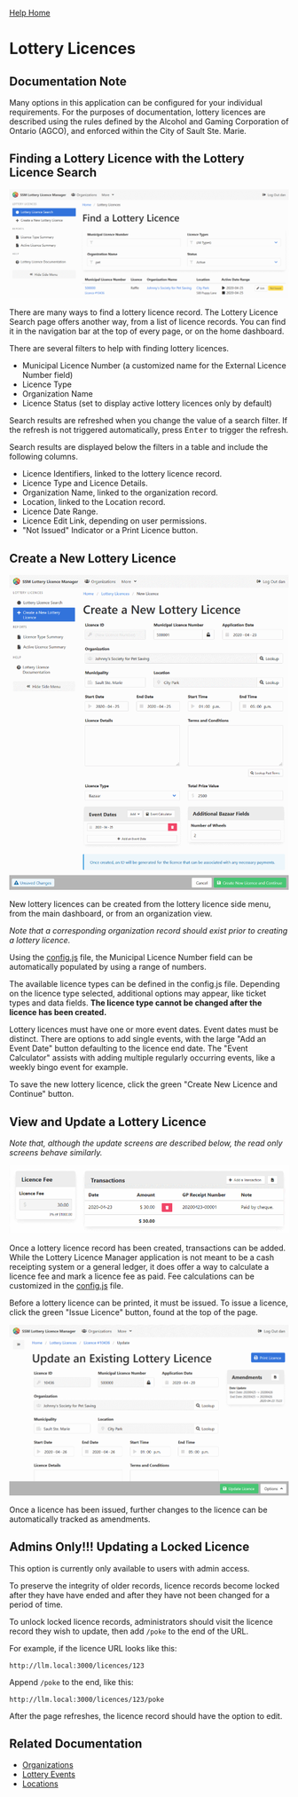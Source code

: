 [Help Home](readme.md)

# Lottery Licences

## Documentation Note

Many options in this application can be configured for your individual requirements.
For the purposes of documentation, lottery licences are described using the rules defined
by the Alcohol and Gaming Corporation of Ontario (AGCO),
and enforced within the City of Sault Ste. Marie.

## Finding a Lottery Licence with the Lottery Licence Search

![Lottery Licence Search](images/licence-search.png)

There are many ways to find a lottery licence record.
The Lottery Licence Search page offers another way, from a list of licence records.
You can find it in the navigation bar at the top of every page, or on the home dashboard.

There are several filters to help with finding lottery licences.

-   Municipal Licence Number (a customized name for the External Licence Number field)
-   Licence Type
-   Organization Name
-   Licence Status (set to display active lottery licences only by default)

Search results are refreshed when you change the value of a search filter.
If the refresh is not triggered automatically, press <kbd>Enter</kbd> to trigger the refresh.

Search results are displayed below the filters in a table and include the following columns.

-   Licence Identifiers, linked to the lottery licence record.
-   Licence Type and Licence Details.
-   Organization Name, linked to the organization record.
-   Location, linked to the Location record.
-   Licence Date Range.
-   Licence Edit Link, depending on user permissions.
-   "Not Issued" Indicator or a Print Licence button.

## Create a New Lottery Licence

![Create a New Lottery Licence](images/licence-create.png)

New lottery licences can be created from the lottery licence side menu,
from the main dashboard, or from an organization view.

_Note that a corresponding organization record should exist prior to creating
a lottery licence._

Using the [config.js](admin-configJS.md) file, the Municipal Licence Number field can be automatically populated
by using a range of numbers.

The available licence types can be defined in the config.js file.
Depending on the licence type selected, additional options may appear,
like ticket types and data fields.
**The licence type cannot be changed after the licence has been created.**

Lottery licences must have one or more event dates.
Event dates must be distinct.
There are options to add single events, with the large "Add an Event Date" button
defaulting to the licence end date.
The "Event Calculator" assists with adding multiple regularly occurring events,
like a weekly bingo event for example.

To save the new lottery licence, click the green "Create New Licence and Continue" button.

## View and Update a Lottery Licence

_Note that, although the update screens are described below,
the read only screens behave similarly._

![Licence Fee and Transactions](images/licence-edit-transactions.png)

Once a lottery licence record has been created, transactions can be added.
While the Lottery Licence Manager application is not meant to be
a cash receipting system or a general ledger,
it does offer a way to calculate a licence fee and mark a licence fee as paid.
Fee calculations can be customized in the [config.js](admin-configJS.md) file.

Before a lottery licence can be printed, it must be issued.
To issue a licence, click the green "Issue Licence" button,
found at the top of the page.

![Licence with Amendents](images/licence-edit-amendments.png)

Once a licence has been issued, further changes to the licence can be
automatically tracked as amendments.

## Admins Only!!!  Updating a Locked Licence

This option is currently only available to users with admin access.

To preserve the integrity of older records, licence records become locked
after they have have ended and after they have not been changed for a period of time.

To unlock locked licence records, administrators should visit the licence record they wish to update,
then add `/poke` to the end of the URL.

For example, if the licence URL looks like this:

    http://llm.local:3000/licences/123

Append `/poke` to the end, like this:

    http://llm.local:3000/licences/123/poke

After the page refreshes, the licence record should have the option to edit.

## Related Documentation

-   [Organizations](organizations.md)
-   [Lottery Events](events.md)
-   [Locations](locations.md)
